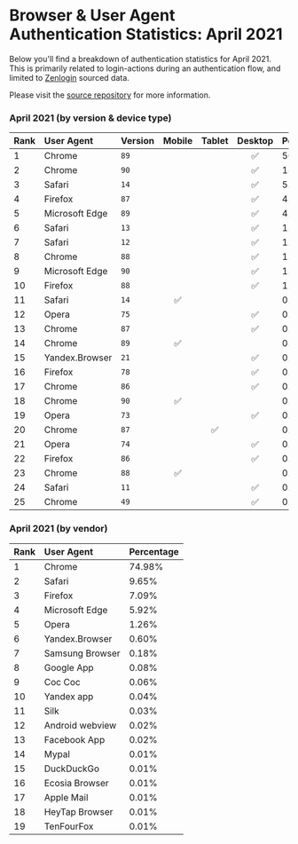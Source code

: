 # Browser & User Agent Authentication Statistics: April 2021

Below you'll find a breakdown of authentication statistics for
April 2021. This is primarily related to login-actions during an
authentication flow, and limited to <a href="https://zenlogin.co"/>Zenlogin</a>
sourced data.

Please visit the
<a href="https://github.com/zenlogin/browser-user-agent-authentication-statistics">source repository</a>
for more information.

### April 2021 (by version & device type)
| Rank | User Agent | Version | Mobile | Tablet | Desktop | Percentage |
| :--- | :--- | :--- | :---: | :---: | :---: | :--- |
| 1 | Chrome | `89` | | | ✅ | 50.78% |
| 2 | Chrome | `90` | | | ✅ | 18.36% |
| 3 | Safari | `14` | | | ✅ | 5.01% |
| 4 | Firefox | `87` | | | ✅ | 4.53% |
| 5 | Microsoft Edge | `89` | | | ✅ | 4.03% |
| 6 | Safari | `13` | | | ✅ | 1.74% |
| 7 | Safari | `12` | | | ✅ | 1.72% |
| 8 | Chrome | `88` | | | ✅ | 1.71% |
| 9 | Microsoft Edge | `90` | | | ✅ | 1.68% |
| 10 | Firefox | `88` | | | ✅ | 1.54% |
| 11 | Safari | `14` | ✅ | | | 0.77% |
| 12 | Opera | `75` | | | ✅ | 0.71% |
| 13 | Chrome | `87` | | | ✅ | 0.69% |
| 14 | Chrome | `89` | ✅ | | | 0.68% |
| 15 | Yandex.Browser | `21` | | | ✅ | 0.55% |
| 16 | Firefox | `78` | | | ✅ | 0.46% |
| 17 | Chrome | `86` | | | ✅ | 0.41% |
| 18 | Chrome | `90` | ✅ | | | 0.31% |
| 19 | Opera | `73` | | | ✅ | 0.27% |
| 20 | Chrome | `87` | | ✅ | | 0.24% |
| 21 | Opera | `74` | | | ✅ | 0.22% |
| 22 | Firefox | `86` | | | ✅ | 0.21% |
| 23 | Chrome | `88` | ✅ | | | 0.18% |
| 24 | Safari | `11` | | | ✅ | 0.18% |
| 25 | Chrome | `49` | | | ✅ | 0.18% |

### April 2021 (by vendor)
| Rank | User Agent | Percentage |
| :--- | :--- | :--- |
| 1 | Chrome | 74.98% |
| 2 | Safari | 9.65% |
| 3 | Firefox | 7.09% |
| 4 | Microsoft Edge | 5.92% |
| 5 | Opera | 1.26% |
| 6 | Yandex.Browser | 0.60% |
| 7 | Samsung Browser | 0.18% |
| 8 | Google App | 0.08% |
| 9 | Coc Coc | 0.06% |
| 10 | Yandex app | 0.04% |
| 11 | Silk | 0.03% |
| 12 | Android webview | 0.02% |
| 13 | Facebook App | 0.02% |
| 14 | Mypal | 0.01% |
| 15 | DuckDuckGo | 0.01% |
| 16 | Ecosia Browser | 0.01% |
| 17 | Apple Mail | 0.01% |
| 18 | HeyTap Browser | 0.01% |
| 19 | TenFourFox | 0.01% |
